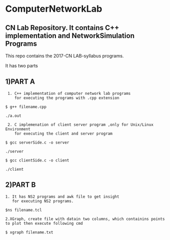 # ComputerNetworkLab
## CN Lab Repository. It contains C++ implementation and NetworkSimulation Programs

This repo contains the 2017-CN LAB-syllabus programs.

It has two parts

## 1)PART A 

     1. C++ implementation of computer network lab programs
        for executing the programs with .cpp extension
`$ g++ filename.cpp`

`./a.out`
  
     2. C implemenation of client server program ,only for Unix/Linux Environment
        for executing the client and server program
`$ gcc serverSide.c -o server`

`./server`

`$ gcc clientSide.c -o client`

`./client`

  
## 2)PART B

    1. It has NS2 programs and awk file to get insight
       for executing NS2 programs.
`$ns filename.tcl`   

    2.XGraph, create file with datain two columns, which containins points to plot then execute following cmd
`$ xgraph filename.txt`

